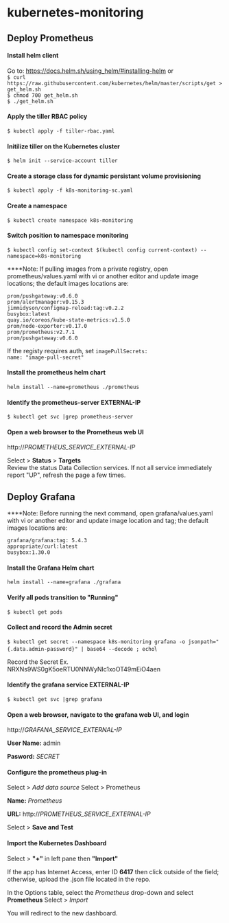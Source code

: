 # kubernetes-monitoring

## Deploy Prometheus

#### Install helm client 
Go to: https://docs.helm.sh/using_helm/#installing-helm or \
`$ curl https://raw.githubusercontent.com/kubernetes/helm/master/scripts/get > get_helm.sh`\
`$ chmod 700 get_helm.sh`\
`$ ./get_helm.sh`
#### Apply the tiller RBAC policy 
`$ kubectl apply -f tiller-rbac.yaml`
#### Initilize tiller on the Kubernetes cluster
`$ helm init --service-account tiller`

#### Create a storage class for dynamic persistant volume provisioning
`$ kubectl apply -f k8s-monitoring-sc.yaml`

#### Create a namespace 
`$ kubectl create namespace k8s-monitoring`
#### Switch position to namespace monitoring
`$ kubectl config set-context $(kubectl config current-context) --namespace=k8s-monitoring`

****Note: If pulling images from a private registry, open prometheus/values.yaml with vi or another editor and update image locations; the default images locations are:

`prom/pushgateway:v0.6.0` \
`prom/alertmanager:v0.15.3` \
`jimmidyson/configmap-reload:tag:v0.2.2` \
`busybox:latest` \
`quay.io/coreos/kube-state-metrics:v1.5.0` \
`prom/node-exporter:v0.17.0` \
`prom/prometheus:v2.7.1` \
`prom/pushgateway:v0.6.0` 

If the registy requires auth, set
`imagePullSecrets:` \
`name: "image-pull-secret" `

#### Install the prometheus helm chart
`helm install --name=prometheus ./prometheus`

#### Identify the prometheus-server EXTERNAL-IP
`$ kubectl get svc |grep prometheus-server`

#### Open a web browser to the Prometheus web UI
http://*PROMETHEUS_SERVICE_EXTERNAL-IP*

Select > **Status** > **Targets**\
Review the status Data Collection services. If not all service immediately report "UP", refresh the page a few times. 

## Deploy Grafana

****Note: Before running the next command, open grafana/values.yaml with vi or another editor and update image location and tag; the default images locations are:

`grafana/grafana:tag: 5.4.3`\
`appropriate/curl:latest`\
`busybox:1.30.0`

#### Install the Grafana Helm chart
`helm install --name=grafana ./grafana`

#### Verify all pods transition to "Running"
`$ kubectl get pods`

#### Collect and record the Admin secret
`$ kubectl get secret --namespace k8s-monitoring grafana -o jsonpath="{.data.admin-password}" | base64 --decode ; echo`\

Record the Secret Ex. NRXNs9WS0gK5oeRTU0NNWyNlc1xoOT49mEiO4aen

#### Identify the grafana service EXTERNAL-IP
`$ kubectl get svc |grep grafana`

#### Open a web browser, navigate to the grafana web UI, and login
http://*GRAFANA_SERVICE_EXTERNAL-IP*

**User Name:** admin

**Pasword:** *SECRET*

#### Configure the prometheus plug-in 
Select > *Add data source*
Select > Prometheus

**Name:** *Prometheus*

**URL:** http://*PROMETHEUS_SERVICE_EXTERNAL-IP*

Select > **Save and Test**

#### Import the Kubernetes Dashboard

Select > **"+"** in left pane then **"Import"**

If the app has Internet Access, enter ID **6417** then click outside of the field; otherwise, upload the .json file located in the repo.

In the Options table, select the *Prometheus* drop-down and select **Prometheus** 
Select > *Import* 

You will redirect to the new dashboard. 
